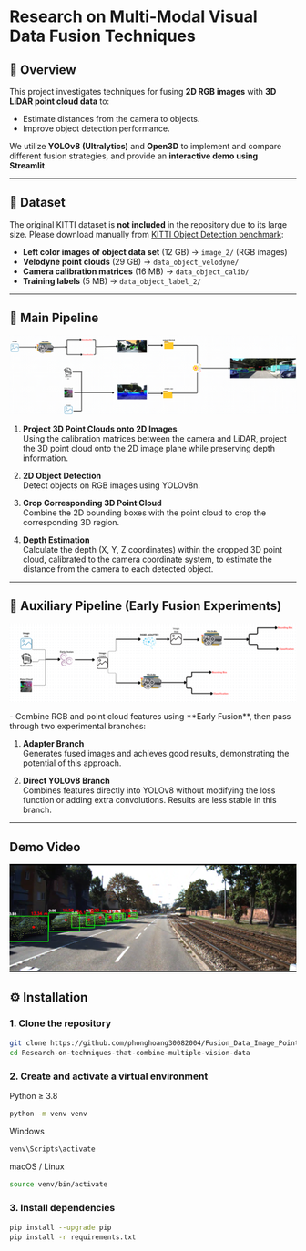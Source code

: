 # Research on Multi-Modal Visual Data Fusion Techniques

## 📌 Overview
This project investigates techniques for fusing **2D RGB images** with **3D LiDAR point cloud data** to:
- Estimate distances from the camera to objects.
- Improve object detection performance.

We utilize **YOLOv8 (Ultralytics)** and **Open3D** to implement and compare different fusion strategies, and provide an **interactive demo using Streamlit**.

---

## 📂 Dataset
The original KITTI dataset is **not included** in the repository due to its large size. Please download manually from [KITTI Object Detection benchmark](https://www.cvlibs.net/datasets/kitti/eval_object.php?obj_benchmark=2d):

- **Left color images of object data set** (12 GB) → `image_2/` (RGB images)  
- **Velodyne point clouds** (29 GB) → `data_object_velodyne/`  
- **Camera calibration matrices** (16 MB) → `data_object_calib/`  
- **Training labels** (5 MB) → `data_object_label_2/`  

---
## 🔧 Main Pipeline
<p align="center">
  <img src="images/Pipeline_1.png" alt="Step 1" width="800">
</p>

1. **Project 3D Point Clouds onto 2D Images**  
   Using the calibration matrices between the camera and LiDAR, project the 3D point cloud onto the 2D image plane while preserving depth information.

2. **2D Object Detection**  
   Detect objects on RGB images using YOLOv8n.

3. **Crop Corresponding 3D Point Cloud**  
   Combine the 2D bounding boxes with the point cloud to crop the corresponding 3D region.

4. **Depth Estimation**  
   Calculate the depth (X, Y, Z coordinates) within the cropped 3D point cloud, calibrated to the camera coordinate system, to estimate the distance from the camera to each detected object.
---
## 🔧 Auxiliary Pipeline (Early Fusion Experiments)
<p align="center">
  <img src="images/Pipeline_2.png" alt="Step 1" width="800">
</p>
- Combine RGB and point cloud features using **Early Fusion**, then pass through two experimental branches:

  1. **Adapter Branch**  
     Generates fused images and achieves good results, demonstrating the potential of this approach.

  2. **Direct YOLOv8 Branch**  
     Combines features directly into YOLOv8 without modifying the loss function or adding extra convolutions. Results are less stable in this branch.
---

## Demo Video

[![Demo Video](images/image_01.png)](https://youtu.be/jYok3vjIU8U)

## ⚙️ Installation


### 1. Clone the repository
```bash
git clone https://github.com/phonghoang30082004/Fusion_Data_Image_PointCloud
cd Research-on-techniques-that-combine-multiple-vision-data
```
### 2. Create and activate a virtual environment

Python ≥ 3.8
```bash
python -m venv venv
```

Windows
```bash
venv\Scripts\activate
```

macOS / Linux
```bash
source venv/bin/activate
```

### 3. Install dependencies
```bash
pip install --upgrade pip
pip install -r requirements.txt
```



